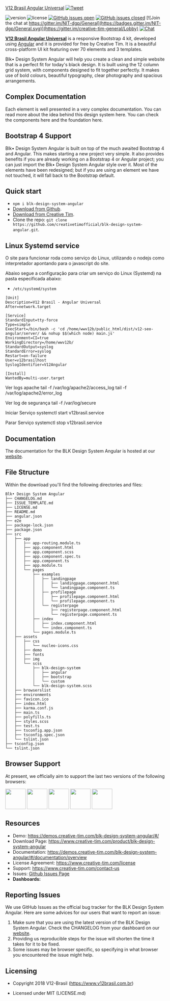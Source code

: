 [V12 Brasil Angular Universal](https://v12brasilhospedagem.com.br) [![Tweet](https://img.shields.io/twitter/url/http/shields.io.svg?style=social&logo=twitter)](https://twitter.com/v12brasil)


 ![version](https://img.shields.io/badge/version-1.2.0-blue.svg) ![license](https://img.shields.io/badge/license-MIT-blue.svg) [![GitHub issues open](https://img.shields.io/github/issues/creativetimofficial/blk-design-system-angular.svg?maxAge=2592000)](https://github.com/creativetimofficial/blk-design-system-angular/issues?q=is%3Aopen+is%3Aissue) [![GitHub issues closed](https://img.shields.io/github/issues-closed-raw/creativetimofficial/blk-design-system-angular.svg?maxAge=2592000)](https://github.com/creativetimofficial/blk-design-system-angular/issues?q=is%3Aissue+is%3Aclosed) [![Join the chat at https://gitter.im/NIT-dgp/General](https://badges.gitter.im/NIT-dgp/General.svg)](https://gitter.im/creative-tim-general/Lobby) [![Chat](https://img.shields.io/badge/chat-on%20discord-7289da.svg)](https://discord.gg/E4aHAQy)

**[V12 Brasil Angular Universal](https://v12brasilhospedagem.com.br)** is a responsive Bootstrap 4 kit, developed using 
[Angular](https://angular.io/) and it is provided for free by Creative Tim. It is a beautiful cross-platform UI kit featuring 
over 70 elements and 3 templates.

Blk• Design  System Angular will help you create a clean and simple website that is a perfect fit for today's black design. 
It is built using the 12 column grid system, with components designed to fit together perfectly. 
It makes use of bold colours, beautiful typography, clear photography and spacious arrangements.

## Complex Documentation

Each element is well presented in a very complex documentation. You can read more about the idea behind this design system here. 
You can check the components here and the foundation here.

## Bootstrap 4 Support

Blk• Design System Angular is built on top of the much awaited Bootstrap 4 and Angular. 
This makes starting a new project very simple. It also provides benefits if you are already working on a Bootstrap 4 or Angular project; 
you can just import the Blk• Design System Angular style over it. Most of the elements have been redesigned; 
but if you are using an element we have not touched, it will fall back to the Bootstrap default.

## Quick start

- `npm i blk-design-system-angular`
- [Download from Github](https://github.com/creativetimofficial/blk-design-system-angular/archive/master.zip).
- [Download from Creative Tim](https://www.creative-tim.com/product/blk-design-system-angular).
- Clone the repo: `git clone https://github.com/creativetimofficial/blk-design-system-angular.git`.

## Linux Systemd service

O site para funcionar roda como serviço do Linux, utilizando o nodejs como interpretador apontando para o javascript do site.

Abaixo segue a configuração para criar um serviço do Linux (Systemd) na pasta especificada abaixo:
- `/etc/systemd/system`

```
[Unit]
Description=V12 Brasil - Angular Universal
After=network.target

[Service]
StandardInput=tty-force
Type=simple
ExecStart=/bin/bash -c 'cd /home/wwv12b/public_html/dist/v12-seo-angular/server/ && nohup $$(which node) main.js'
Environment=CI=true
WorkingDirectory=/home/wwv12b/
StandardOutput=syslog
StandardError=syslog
Restart=on-failure
User=v12brasilhost
SyslogIdentifier=V12Angular

[Install]
WantedBy=multi-user.target
```

Ver logs apache
tail -f /var/log/apache2/access_log
tail -f /var/log/apache2/error_log

Ver log de segurança
tail -f /var/log/secure

Iniciar Serviço
systemctl start v12brasil.service

Parar Serviço
systemctl stop v12brasil.service


## Documentation
The documentation for the BLK Design System Angular is hosted at our [website](https://demos.creative-tim.com/blk-design-system-angular/#/documentation/overview).


## File Structure
Within the download you'll find the following directories and files:

```
Blk• Design System Angular
├── CHANGELOG.md
├── ISSUE_TEMPLATE.md
├── LICENSE.md
├── README.md
├── angular.json
├── e2e
├── package-lock.json
├── package.json
├── src
│   ├── app
│   │   ├── app-routing.module.ts
│   │   ├── app.component.html
│   │   ├── app.component.scss
│   │   ├── app.component.spec.ts
│   │   ├── app.component.ts
│   │   ├── app.module.ts
│   │   └── pages
│   │       ├── examples
│   │       │   ├── landingpage
│   │       │   │   ├── landingpage.component.html
│   │       │   │   └── landingpage.component.ts
│   │       │   ├── profilepage
│   │       │   │   ├── profilepage.component.html
│   │       │   │   └── profilepage.component.ts
│   │       │   └── registerpage
│   │       │       ├── registerpage.component.html
│   │       │       └── registerpage.component.ts
│   │       ├── index
│   │       │   ├── index.component.html
│   │       │   └── index.component.ts
│   │       └── pages.module.ts
│   ├── assets
│   │   ├── css
│   │   │   └── nucleo-icons.css
│   │   ├── demo
│   │   ├── fonts
│   │   ├── img
│   │   └── scss
│   │       ├── blk-design-system
│   │       │   ├── angular
│   │       │   ├── bootstrap
│   │       │   └── custom
│   │       └── blk-design-system.scss
│   ├── browserslist
│   ├── environments
│   ├── favicon.ico
│   ├── index.html
│   ├── karma.conf.js
│   ├── main.ts
│   ├── polyfills.ts
│   ├── styles.scss
│   ├── test.ts
│   ├── tsconfig.app.json
│   ├── tsconfig.spec.json
│   └── tslint.json
├── tsconfig.json
└── tslint.json
```


## Browser Support

At present, we officially aim to support the last two versions of the following browsers:

<img src="https://github.com/creativetimofficial/public-assets/blob/master/logos/chrome-logo.png?raw=true" width="64" height="64"> <img src="https://raw.githubusercontent.com/creativetimofficial/public-assets/master/logos/firefox-logo.png" width="64" height="64"> <img src="https://raw.githubusercontent.com/creativetimofficial/public-assets/master/logos/edge-logo.png" width="64" height="64"> <img src="https://raw.githubusercontent.com/creativetimofficial/public-assets/master/logos/safari-logo.png" width="64" height="64"> <img src="https://raw.githubusercontent.com/creativetimofficial/public-assets/master/logos/opera-logo.png" width="64" height="64">



## Resources
- Demo: <https://demos.creative-tim.com/blk-design-system-angular/#/>
- Download Page: <https://www.creative-tim.com/product/blk-design-system-angular>
- Documentation: <https://demos.creative-tim.com/blk-design-system-angular/#/documentation/overview>
- License Agreement: <https://www.creative-tim.com/license>
- Support: <https://www.creative-tim.com/contact-us>
- Issues: [Github Issues Page](https://github.com/creativetimofficial/blk-design-system-angular/issues)
- **Dashboards:**

## Reporting Issues

We use GitHub Issues as the official bug tracker for the BLK Design System Angular. Here are some advices for our users that want to report an issue:

1. Make sure that you are using the latest version of the BLK Design System Angular. Check the CHANGELOG from your dashboard on our [website](https://www.creative-tim.com/?ref=blkdsa-readme).
2. Providing us reproducible steps for the issue will shorten the time it takes for it to be fixed.
3. Some issues may be browser specific, so specifying in what browser you encountered the issue might help.

## Licensing

- Copyright 2018 V12-Brasil (https://www.v12brasil.com.br)

- Licensed under MIT (LICENSE.md)